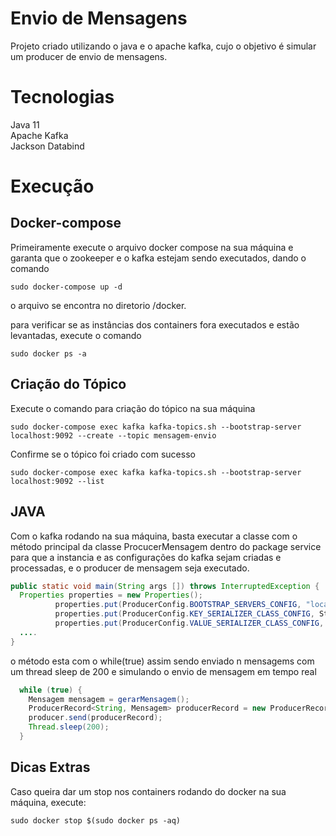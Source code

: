 # Envio de Mensagens

Projeto criado utilizando o java e o apache kafka, cujo o objetivo é simular um producer de envio de mensagens.

# Tecnologias

Java 11\
Apache Kafka\
Jackson Databind

# Execução

## Docker-compose

Primeiramente execute o arquivo docker compose na sua máquina e garanta que o zookeeper e o kafka estejam sendo executados, dando o comando 

```docker
sudo docker-compose up -d
```
o arquivo se encontra no diretorio /docker.

para verificar se as instâncias dos containers fora executados e estão levantadas, execute o comando

```docker
sudo docker ps -a
```

## Criação do Tópico

Execute o comando para criação do tópico na sua máquina

```docker
sudo docker-compose exec kafka kafka-topics.sh --bootstrap-server localhost:9092 --create --topic mensagem-envio
```

Confirme se o tópico foi criado com sucesso

```docker
sudo docker-compose exec kafka kafka-topics.sh --bootstrap-server localhost:9092 --list
```
## JAVA
Com o kafka rodando na sua máquina, basta executar a classe com o método principal da classe ProcucerMensagem dentro do package service para que a instancia e as configurações do kafka sejam criadas e processadas, e o producer de mensagem seja executado.

```Java
public static void main(String args []) throws InterruptedException {
  Properties properties = new Properties();
          properties.put(ProducerConfig.BOOTSTRAP_SERVERS_CONFIG, "localhost:9092");
          properties.put(ProducerConfig.KEY_SERIALIZER_CLASS_CONFIG, StringSerializer.class.getName());
          properties.put(ProducerConfig.VALUE_SERIALIZER_CLASS_CONFIG, MensagemSerializer.class.getName());
  ....
}
```
o método esta com o while(true) assim sendo enviado n mensagems com um thread sleep de 200 e simulando o envio de mensagem em tempo real
```Java
  while (true) {
    Mensagem mensagem = gerarMensagem();
    ProducerRecord<String, Mensagem> producerRecord = new ProducerRecord<String, Mensagem>("mensagem-envio", mensagem);
    producer.send(producerRecord);
    Thread.sleep(200);
  }
```

## Dicas Extras
Caso queira dar um stop nos containers rodando do docker na sua máquina, execute:

```docker
sudo docker stop $(sudo docker ps -aq)
```
